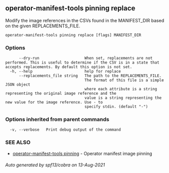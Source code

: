 ## operator-manifest-tools pinning replace

Modify the image references in the CSVs found in
the MANIFEST_DIR based on the given REPLACEMENTS_FILE.

```
operator-manifest-tools pinning replace [flags] MANIFEST_DIR
```

### Options

```
      --dry-run                    When set, replacements are not performed. This is useful to determine if the CSV is in a state that accepts replacements. By default this option is not set.
  -h, --help                       help for replace
      --replacements_file string   The path to the REPLACEMENTS_FILE.
                                   The format of this file is a simple JSON object
                                   where each attribute is a string representing the original image reference and the
                                   value is a string representing the new value for the image reference. Use - to
                                   specify stdin. (default "-")
```

### Options inherited from parent commands

```
  -v, --verbose   Print debug output of the command
```

### SEE ALSO

* [operator-manifest-tools pinning](operator-manifest-tools_pinning.md)	 - Operator manifest image pinning

###### Auto generated by spf13/cobra on 13-Aug-2021
